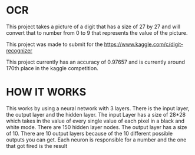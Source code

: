 OCR
=============

This project takes a picture of a digit that has a size of 27 by 27 and will convert that to number from 0 to 9 that represents the value of the picture.

This project was made to submit for the https://www.kaggle.com/c/digit-recognizer 

This project currently has an accuracy of 0.97657 and is currently around 170th place in the kaggle competition. 


HOW IT WORKS
=============

This works by using a neural network with 3 layers. There is the input layer, the output layer and the hidden layer. 
The input Layer has a size of 28*28 which takes in the value of every single value of each pixel in a black and white mode. There are 150 hidden layer nodes. The output layer has a size of 10. There are 10 output layers because of the 10 different possible outputs you can get. Each neuron is responsible for a number and the one that got fired is the result





  
  

